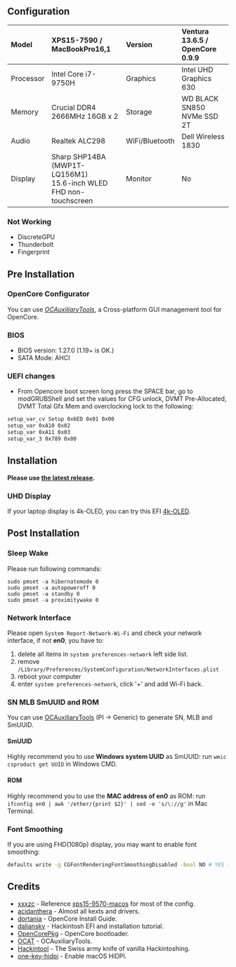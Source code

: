 ## Configuration

| Model     | XPS15-7590 / MacBookPro16,1    | Version        | Ventura 13.6.5 / OpenCore 0.9.9 |
| :-------- | :----------------------------- | :------------- | :---------------------------- |
| Processor | Intel Core i7-9750H            | Graphics       | Intel UHD Graphics 630        |
| Memory    | Crucial DDR4 2666MHz 16GB x 2  | Storage        | WD BLACK SN850 NVMe SSD 2T    |
| Audio     | Realtek ALC298                 | WiFi/Bluetooth | Dell Wireless 1830            |
| Display   | Sharp SHP14BA (MWP1T-LQ156M1) <br> 15.6-inch WLED FHD non-touchscreen | Monitor | No |

### Not Working

- DiscreteGPU
- Thunderbolt
- Fingerprint

## Pre Installation

### OpenCore Configurator

You can use [*OCAuxiliaryTools*](https://github.com/ic005k/OCAuxiliaryTools), a Cross-platform GUI management tool for OpenCore.

### BIOS

- BIOS version: 1.27.0 (1.19+ is OK.)
- SATA Mode: AHCI

### UEFI changes

- From Opencore boot screen long press the SPACE bar, go to modGRUBShell and set the values for CFG unlock, DVMT Pre-Allocated, DVMT Total Gfx Mem and overclocking lock to the following:
  
```sh
setup_var_cv Setup 0x6ED 0x01 0x00
setup_var 0xA10 0x02
setup_var 0xA11 0x03
setup_var_3 0x789 0x00
```

## Installation

**Please use [the latest release](https://github.com/jackhanyuan/Dell-XPS15-7590-Hackintosh/releases/latest).**

### UHD Display

If your laptop display is 4k-OLED, you can try this EFI [4k-OLED](https://github.com/jackhanyuan/Dell-XPS15-7590-Hackintosh/tree/4k-OLED).

## Post Installation

### Sleep Wake

Please run following commands:

```shell
sudo pmset -a hibernatemode 0
sudo pmset -a autopoweroff 0
sudo pmset -a standby 0
sudo pmset -a proximitywake 0
```

### Network Interface

Please open `System Report-Network-Wi-Fi` and check your network interface, if not **en0**, you have to:

1. delete all items in `system preferences-network` left side list.
2. remove `/Library/Preferences/SystemConfiguration/NetworkInterfaces.plist`
3. reboot your computer
4. enter `system preferences-network`, click '+' and add Wi-Fi back.

### SN MLB SmUUID and ROM

You can use [OCAuxiliaryTools](https://github.com/ic005k/OCAuxiliaryTools) (PI -> Generic) to generate SN, MLB and SmUUID.

#### SmUUID

Highly recommend you to use  **Windows system UUID** as SmUUID: run  `wmic csproduct get UUID` in Windows CMD.

#### ROM

Highly recommend you to use the **MAC address of en0** as ROM: run  `ifconfig en0 | awk '/ether/{print $2}' | sed -e 's/\://g'` in Mac Terminal.

### Font Smoothing

If you are using FHD(1080p) display, you may want to enable font smoothing:

```sh
defaults write -g CGFontRenderingFontSmoothingDisabled -bool NO # YES to disable
```

## Credits

- [xxxzc](https://github.com/xxxzc) - Reference [xps15-9570-macos](https://github.com/xxxzc/xps15-9570-macos) for most of the config.
- [acidanthera](https://github.com/acidanthera) - Almost all kexts and drivers.
- [dortania](https://github.com/dortania/OpenCore-Install-Guide) - OpenCore Install Guide.
- [daliansky](https://github.com/daliansky) - Hackintosh EFI and installation tutorial.
- [OpenCorePkg](https://github.com/acidanthera/OpenCorePkg) - OpenCore bootloader.
- [OCAT](https://github.com/ic005k/OCAuxiliaryTools) - OCAuxiliaryTools.
- [Hackintool](https://github.com/headkaze/Hackintool) - The Swiss army knife of vanilla Hackintoshing.
- [one-key-hidpi](https://github.com/xzhih/one-key-hidpi) - Enable macOS HiDPI.
